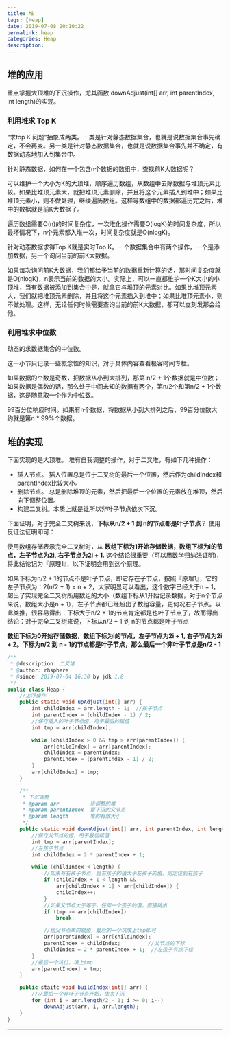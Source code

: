 ```yaml
---
title: 堆
tags: [Heap]
date: 2019-07-08 20:10:22
permalink: heap
categories: Heap
description:
---
```

<p class="description"></p>


<!-- more -->

## 堆的应用

重点掌握大顶堆的下沉操作，尤其函数 downAdjust(int[] arr, int parentIndex, int length)的实现。

### 利用堆求 Top K
“求top K 问题”抽象成两类。一类是针对静态数据集合，也就是说数据集合事先确定，不会再变。另一类是针对静态数据集合，也就是说数据集合事先并不确定，有数据动态地加入到集合中。

针对静态数据，如何在一个包含n个数据的数组中，查找前K大数据呢？

可以维护一个大小为K的大顶堆，顺序遍历数组，从数组中去除数据与堆顶元素比较。如果比堆顶元素大，就把堆顶元素删除，并且将这个元素插入到堆中；如果比堆顶元素小，则不做处理，继续遍历数组。这样等数组中的数据都遍历完之后，堆中的数据就是前K大数据了。

遍历数组需要O(n)的时间复杂度，一次堆化操作需要O(logK)的时间复杂度，所以最坏情况下，n个元素都入堆一次，时间复杂度就是O(nlogK)。

针对动态数据求得Top K就是实时Top K。一个数据集合中有两个操作，一个是添加数据，另一个询问当前的前K大数据。

如果每次询问前K大数据，我们都给予当前的数据重新计算的话，那时间复杂度就是O(nlogK)，n表示当前的数据的大小。实际上，可以一直都维护一个K大小的小顶堆，当有数据被添加到集合中是，就拿它与堆顶的元素对比。如果比堆顶元素大，我们就把堆顶元素删除，并且将这个元素插入到堆中；如果比堆顶元素小，则不做处理。这样，无论任何时候需要查询当前的前K大数据，都可以立刻发那会给他。

### 利用堆求中位数
动态的求数据集合的中位数。 

这一小节只记录一些概念性的知识，对于具体内容查看极客时间专栏。

如果数据的个数是奇数，把数据从小到大排列，那第 n/2 + 1个数据就是中位数；如果数据是偶数的话，那么处于中间未知的数据有两个，第n/2个和第n/2 + 1个数据，这是随意取一个作为中位数。

99百分位响应时间。如果有n个数据，将数据从小到大排列之后，99百分位数大约就是第n * 99%个数据。

## 堆的实现

下面实现的是大顶堆。
堆有自我调整的操作，对于二叉堆，有如下几种操作：
- 插入节点。 插入位置总是位于二叉树的最后一个位置，然后作为childIndex和parentIndex比较大小。
- 删除节点。 总是删除堆顶的元素，然后把最后一个位置的元素放在堆顶，然后向下调整位置。
- 构建二叉树。本质上就是让所以非叶子节点依次下沉。


下面证明，对于完全二叉树来说，**下标从n/2 + 1 到 n的节点都是叶子节点**？ 使用反证法证明即可：

使用数组存储表示完全二叉树时，从 **数组下标为1开始存储数据，数组下标为i的节点，左子节点为2i, 右子节点为2i + 1.** 这个结论很重要（可以用数学归纳法证明)，将此结论记为『原理1』，以下证明会用到这个原理。

如果下标为n/2 + 1的节点不是叶子节点，即它存在子节点，按照『原理1』，它的左子节点为：2(n/2 + 1) = n + 2，大家明显可以看出，这个数字已经大于n + 1，超出了实现完全二叉树所用数组的大小（数组下标从1开始记录数据，对于n个节点来说，数组大小是n + 1），左子节点都已经超出了数组容量，更何况右子节点。以此类推，很容易得出：下标大于n/2 + 1的节点肯定都是也叶子节点了，故而得出结论：对于完全二叉树来说，下标从n/2 + 1 到 n的节点都是叶子节点


**数组下标为0开始存储数据，数组下标为i的节点，左子节点为2i + 1, 右子节点为2i + 2。下标为n/2 到 n - 1的节点都是叶子节点，那么最后一个非叶子节点是n/2 - 1**


```java
/**
 * @description: 二叉堆
 * @author: rhsphere
 * @since: 2019-07-04 16:30 by jdk 1.8
 */
public class Heap {
	//上浮操作
	public static void upAdjust(int[] arr) {
		int childIndex = arr.length - 1;  //孩子节点
		int parentIndex = (childIndex - 1) / 2; 
		//保存插入的叶子节点值，用于最后的赋值
		int tmp = arr[childIndex];

		while (childIndex > 0 && tmp > arr[parentIndex]) {
			arr[childIndex] = arr[parentIndex];
			childIndex = parentIndex;
			parentIndex = (parentIndex - 1) / 2;
		}
		arr[childIndex] = tmp;
	}

	/**
	 * 下沉调整
	 * @param arr          待调整的堆
	 * @param parentIndex  要下沉的父节点
	 * @param length       堆的有效大小
	 */
	public static void downAdjust(int[] arr, int parentIndex, int length) {
		//保存父节点的值，用于最后赋值
		int tmp = arr[parentIndex];
		//左孩子节点
		int childIndex = 2 * parentIndex + 1;

		while (childIndex < length) {
			//如果有右孩子节点，且右孩子的值大于左孩子的值，则定位到右孩子
			if (childIndex + 1 < length &&
				arr[childIndex + 1] > arr[childIndex]) {
				childIndex++;
			}
			//如果父节点大于等于，任何一个孩子的值，直接跳出
			if (tmp >= arr[childIndex])
				break;

			//给父节点单向赋值，最后的一个坑填上tmp即可
			arr[parentIndex] = arr[childIndex];
			parentIndex = childIndex;         //父节点的下标
			childIndex = 2 * parentIndex + 1;  //左孩子节点下标
		}
		//最后一个坑位，填上tmp
		arr[parentIndex] = tmp;
	}

	public staitc void buildIndex(int[] arr) {
		//从最后一个非叶子节点开始，依次下沉
		for (int i = arr.length/2 - 1; i >= 0; i--)
			downAdjust(arr, i, arr.length);
	}
}

```


<hr />